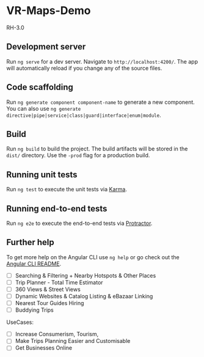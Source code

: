 # VR-Maps-Demo
RH-3.0

## Development server

Run `ng serve` for a dev server. Navigate to `http://localhost:4200/`. The app will automatically reload if you change any of the source files.

## Code scaffolding

Run `ng generate component component-name` to generate a new component. You can also use `ng generate directive|pipe|service|class|guard|interface|enum|module`.

## Build

Run `ng build` to build the project. The build artifacts will be stored in the `dist/` directory. Use the `-prod` flag for a production build.

## Running unit tests

Run `ng test` to execute the unit tests via [Karma](https://karma-runner.github.io).

## Running end-to-end tests

Run `ng e2e` to execute the end-to-end tests via [Protractor](http://www.protractortest.org/).

## Further help

To get more help on the Angular CLI use `ng help` or go check out the [Angular CLI README](https://github.com/angular/angular-cli/blob/master/README.md).

-[ ] Searching & Filtering + Nearby Hotspots & Other Places
-[ ] Trip Planner - Total Time Estimator
-[ ] 360 Views & Street Views
-[ ] Dynamic Websites & Catalog Listing & eBazaar Linking
-[ ] Nearest Tour Guides Hiring
-[ ] Buddying Trips

UseCases:
-[ ] Increase Consumerism, Tourism,
-[ ] Make Trips Planning Easier and Customisable
-[ ] Get Businesses Online
